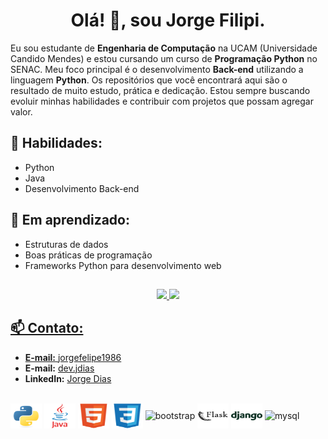 <h1 align="center">Olá! 👋, sou Jorge Filipi.</h1>

Eu sou estudante de **Engenharia de Computação** na UCAM (Universidade Candido Mendes) e estou cursando um curso de **Programação Python** no SENAC. Meu foco principal é o desenvolvimento **Back-end** utilizando a linguagem **Python**.
Os repositórios que você encontrará aqui são o resultado de muito estudo, prática e dedicação. Estou sempre buscando evoluir minhas habilidades e contribuir com projetos que possam agregar valor.

## 🚀 Habilidades:
- Python
- Java
- Desenvolvimento Back-end

## 🌱 Em aprendizado:
- Estruturas de dados
- Boas práticas de programação
- Frameworks Python para desenvolvimento web

##
<div align="center" style="display: inline_block">
  <a href="https://github.com/jorgefilipi">
  <img height="200em" src="https://github-readme-stats.vercel.app/api?username=jorgefilipi&show_icons=true&theme=yeblu&include_all_commits=true&count_private=true"/>
  <img height="200em" src="https://github-readme-stats.vercel.app/api/top-langs/?username=jorgefilipi&layout=compact&langs_count=7&theme=yeblu"/>
</div>

## 📫 Contato:
- **E-mail:** [jorgefelipe1986](mailto:jorgefelipe1986@gmail.com)
- **E-mail:** [dev.jdias](mailto:dev.jdias@gmail.com)
- **LinkedIn:** [Jorge Dias](https://www.linkedin.com/in/jorge-dias-66117629b/)

<div style="display: inline_block"><br>
  <img align="center" alt="Python" height="40" width="50" src="https://raw.githubusercontent.com/devicons/devicon/master/icons/python/python-original.svg">
  <img align="center" alt="Python" height="40" width="50" src="https://github.com/devicons/devicon/blob/master/icons/java/java-original-wordmark.svg">
  <img align="center" alt="HTML" height="40" width="50" src="https://raw.githubusercontent.com/devicons/devicon/master/icons/html5/html5-original.svg">
  <img align="center" alt="CSS" height="40" width="50" src="https://raw.githubusercontent.com/devicons/devicon/master/icons/css3/css3-original.svg">
  <img align="center" alt="bootstrap" height="40" width="50" src="https://cdn.jsdelivr.net/gh/devicons/devicon/icons/bootstrap/bootstrap-original.svg">
  <img align="center" alt="flask" height="40" width="50" src="https://github.com/devicons/devicon/blob/master/icons/flask/flask-original-wordmark.svg">
  <img align="center" alt="django" height="40" width="50" src="https://raw.githubusercontent.com/devicons/devicon/ca28c779441053191ff11710fe24a9e6c23690d6/icons/django/django-plain-wordmark.svg">
  <img align="center" alt="mysql" height="40" width="50" src="https://cdn.jsdelivr.net/gh/devicons/devicon/icons/mysql/mysql-original-wordmark.svg">
</div>
